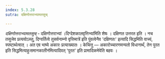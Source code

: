 ```yaml
---
index: 5.3.28
sutra: दक्षिणोत्तराभ्यामतसुच्

---
```

_दक्षिणोत्तराभ्यामतसुच्_ - दक्षिणोत्तराभ्यां ।दिग्देशकालवृत्तिभ्या॑मिति शेषः । दक्षिणत उत्तरत इति । नच तसुजेव प्रत्ययोऽस्तु, दिग्वर्तित्वे तुसर्वनाम्नो वृत्तिमात्रे॑ इति पुंवत्वेनैव 'दक्षिणतः' इत्यादि सिद्धमिति वाच्यं, स्पष्टार्थत्वात् । अत एव भाष्ये अकारः प्रत्याख्यातः । केचित्तु — अकारोच्चारणमन्यतो विधानार्थं, तेन पुरत इति सिद्धमित्याहुःसमानकालीन॑मित्यादिवत् 'पुरत' इति प्रामादिकमेवेति बहवः । 